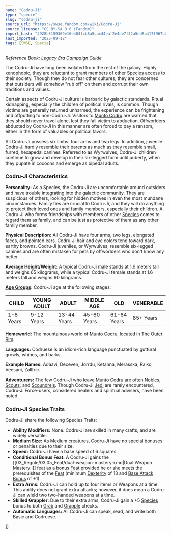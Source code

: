 ```yaml
---
name: "Codru-Ji"
type: "specie"
slug: "codru-ji"
source_url: "https://swse.fandom.com/wiki/Codru-Ji"
source_license: "CC BY-SA 3.0 (Fandom)"
import_hash: "4928b5159369e16e484fcb8a5cac44eaf2e4de7f32a5ed8b417f967b22c733e9"
last_imported: "2025-09-12"
tags: [SWSE, Specie]
---
```

*Reference Book: [Legacy Era Campaign Guide](https://swse.fandom.com/wiki/Star_Wars_Saga_Edition_Legacy_Era_Campaign_Guide)*

The Codru-Ji have long been isolated from the rest of the galaxy. Highly xenophobic, they are reluctant to grant members of other [Species](https://swse.fandom.com/wiki/Species) access to their society. Though they do not fear other cultures, they are concerned that outsiders will somehow "rub off" on them and corrupt their own traditions and values.

Certain aspects of Codru-Ji culture is barbaric by galactic standards. Ritual kidnapping, especially the children of political rivals, is common. Though victims are generally returned unharmed, the experience can be frightening and offputting to non-Codru-Ji. Visitors to [Munto Codru](https://swse.fandom.com/wiki/Munto_Codru) are warned that they should never travel alone, lest they fall victim to abduction. Offworlders abducted by Codru-Ji in this manner are often forced to pay a ransom, either in the form of valuables or political favors.

All Codru-Ji possess six limbs: four arms and two legs. In addition, juvenile Codru-Ji hardly resemble their parents as much as they resemble small, furred, hexapedal canines. Referred to as Wyrwulves, Codru-Ji children continue to grow and develop in their six-legged form until puberty, when they pupate in cocoons and emerge as bipedal adults.

### Codru-Ji Characteristics
**Personality:** As a Species, the Codru-Ji are uncomfortable around outsiders and have trouble integrating into the galactic community. They are suspicious of others, looking for hidden motives in even the most mundane circumstances. Family ties are crucial to Codru-Ji, and they will do anything to protect their loved ones and family members, especially their children. A Codru-Ji who forms friendships with members of other [Species](https://swse.fandom.com/wiki/Species) comes to regard them as family, and can be just as protective of them as any other family member.

**Physical Description:** All Codru-Ji have four arms, two legs, elongated faces, and pointed ears. Codru-Ji hair and eye colors tend toward dark, earthy browns. Codru-Ji juveniles, or Wyrwulves, resemble six-legged canines and are often mistaken for pets by offworlders who don't know any better.

**Average Height/Weight:** A typical Codru-Ji male stands at 1.6 meters tall and weighs 65 kilograms, while a typical Codru-Ji female stands at 1.6 meters tall and weighs 60 kilograms.

**[Age Groups](https://swse.fandom.com/wiki/Age_Groups):** Codru-Ji age at the following stages:

| CHILD | YOUNG ADULT | ADULT | MIDDLE AGE | OLD | VENERABLE |
| --- | --- | --- | --- | --- | --- |
| 1-8 Years | 9-12 Years | 13-44 Years | 45-60 Years | 61-84 Years | 85+ Years |

**Homeworld:** The mountainous world of [Munto Codru](https://swse.fandom.com/wiki/Munto_Codru), located in [The Outer Rim](https://swse.fandom.com/wiki/The_Outer_Rim).

**Languages:** Codruese is an idiom-rich language punctuated by guttural growls, whines, and barks.

**Example Names:** Adaavi, Deceven, Jorrdu, Ketanna, Merasska, Raiko, Veesani, Zallfric.

**Adventurers:** The few Codru-Ji who leave [Munto Codru](https://swse.fandom.com/wiki/Munto_Codru) are often [Nobles](https://swse.fandom.com/wiki/Nobles), [Scouts](https://swse.fandom.com/wiki/Scouts), and [Scoundrels](https://swse.fandom.com/wiki/Scoundrels). Though Codru-Ji [Jedi](https://swse.fandom.com/wiki/Jedi) are rarely encountered, Codru-Ji Force-users, considered healers and spiritual advisers, have been noted.

### Codru-Ji Species Traits
Codru-Ji share the following Species Traits:
- **Ability Modifiers:** None. Codru-Ji are skilled in many crafts, and are widely versatile.
- **Medium Size:** As Medium creatures, Codru-Ji have no special bonuses or penalties due to their size.
- **Speed:** Codru-Ji have a base speed of 6 squares.
- **Conditional Bonus Feat:** A Codru-Ji gains the [[03_Regole/03.05_Feat/dual-weapon-mastery-i.md|Dual Weapon Mastery I]] feat as a bonus [Feat](https://swse.fandom.com/wiki/Feat) provided he or she meets the prerequisites of the [Feat](https://swse.fandom.com/wiki/Feat) (minimum [Dexterity](https://swse.fandom.com/wiki/Dexterity) of 13 and [Base Attack Bonus](https://swse.fandom.com/wiki/Base_Attack_Bonus) of +1).
- **Extra Arms:** Codru-Ji can hold up to four items or Weapons at a time. This ability does not grant extra attacks; however, it does mean a Codru-Ji can wield two two-handed weapons at a time.
- **Skilled Grappler:** Due to their extra arms, Codru-Ji gain a +5 [Species](https://swse.fandom.com/wiki/Species) bonus to both [Grab](https://swse.fandom.com/wiki/Grab) and [Grapple](https://swse.fandom.com/wiki/Grapple) checks.
- **Automatic Languages:** All Codru-Ji can speak, read, and write both Basic and Codruese.

]]